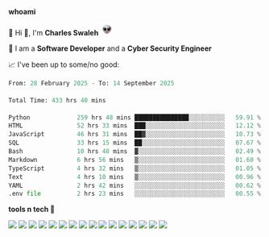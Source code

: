 **whoami**

🤪 Hi 👋, I'm **Charles Swaleh** <img src="alien.gif" height="25px">

🤖 I am a **Software Developer** and a **Cyber Security Engineer**

📈 I've been up to some/no good:

<!--START_SECTION:waka-->

```python
From: 28 February 2025 - To: 14 September 2025

Total Time: 433 hrs 40 mins

Python             259 hrs 48 mins ███████████████░░░░░░░░░░   59.91 %
HTML               52 hrs 33 mins  ███░░░░░░░░░░░░░░░░░░░░░░   12.12 %
JavaScript         46 hrs 31 mins  ██▓░░░░░░░░░░░░░░░░░░░░░░   10.73 %
SQL                33 hrs 15 mins  ██░░░░░░░░░░░░░░░░░░░░░░░   07.67 %
Bash               10 hrs 48 mins  ▓░░░░░░░░░░░░░░░░░░░░░░░░   02.49 %
Markdown           6 hrs 56 mins   ▒░░░░░░░░░░░░░░░░░░░░░░░░   01.60 %
TypeScript         4 hrs 32 mins   ▒░░░░░░░░░░░░░░░░░░░░░░░░   01.05 %
Text               4 hrs 10 mins   ▒░░░░░░░░░░░░░░░░░░░░░░░░   00.96 %
YAML               2 hrs 42 mins   ░░░░░░░░░░░░░░░░░░░░░░░░░   00.62 %
.env file          2 hrs 23 mins   ░░░░░░░░░░░░░░░░░░░░░░░░░   00.55 %
```

<!--END_SECTION:waka-->


**tools n tech 🔭**

![](https://img.shields.io/badge/OS-Linux-informational?style=flat&logo=linux&logoColor=white&color=800020)
![](https://img.shields.io/badge/Code-JavaScript-informational?style=flat&logo=javascript&logoColor=white&color=800020)
![](https://img.shields.io/badge/Code-Python-informational?style=flat&logo=python&logoColor=white&color=800020)
![](https://img.shields.io/badge/Code-C-informational?style=flat&logo=c&logoColor=white&color=800020)
![](https://img.shields.io/badge/Code-Ruby-informational?style=flat&logo=ruby&logoColor=white&color=800020)
![](https://img.shields.io/badge/Code-Go-informational?style=flat&logo=go&logoColor=white&color=800020)
![](https://img.shields.io/badge/Framework-React-informational?style=flat&logo=react&logoColor=white&color=800020)
![](https://img.shields.io/badge/Framework-Django-informational?style=flat&logo=django&logoColor=white&color=800020)
![](https://img.shields.io/badge/Framework-Flask-informational?style=flat&logo=flask&logoColor=white&color=800020)
![](https://img.shields.io/badge/Framework-Rails-informational?style=flat&logo=Ruby&logoColor=white&color=800020)
![](https://img.shields.io/badge/Shell-Bash-informational?style=flat&logo=gnu-bash&logoColor=white&color=800020)
![](https://img.shields.io/badge/DB-PostgreSQL-informational?style=flat&logo=postgresql&logoColor=white&color=800020)
![](https://img.shields.io/badge/DB-MySQL-informational?style=flat&logo=mysql&logoColor=white&color=800020)
![](https://img.shields.io/badge/CI/CD-Docker-informational?style=flat&logo=docker&logoColor=white&color=800020)
![](https://img.shields.io/badge/CI/CD-Kubernetes-informational?style=flat&logo=kubernetes&logoColor=white&color=800020)
![](https://img.shields.io/badge/CI/CD-Jenkins-informational?style=flat&logo=jenkins&logoColor=white&color=800020)

<!-- **stats 🔭**

[![Charles's GitHub stats](https://github-readme-stats.vercel.app/api?username=mashm3ll0w&count_private=true&show_icons=true&theme=maroongold&include_all_commits=true)](https://github.com/anuraghazra/github-readme-stats)             [![Top Langs](https://github-readme-stats.vercel.app/api/top-langs/?username=mashm3ll0w&layout=compact&theme=maroongold&langs_count=6)](https://github.com/anuraghazra/github-readme-stats) -->
